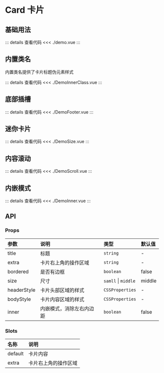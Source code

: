 # Card 卡片

<script setup>
import Demo from './Demo.vue'
import DemoInnerClass from './DemoInnerClass.vue'
import DemoSize from './DemoSize.vue'
import DemoFooter from './DemoFooter.vue'
import DemoScroll from './DemoScroll.vue'
import DemoInner from './DemoInner.vue'
</script>

## 基础用法

<Demo></Demo>

::: details 查看代码
<<< ./demo.vue
:::

## 内置类名

内置类名提供了卡片标题伪元素样式

<DemoInnerClass></DemoInnerClass>

::: details 查看代码
<<< ./DemoInnerClass.vue
:::

## 底部插槽

<DemoFooter></DemoFooter>

::: details 查看代码
<<< ./DemoFooter.vue
:::

## 迷你卡片

<DemoSize></DemoSize>

::: details 查看代码
<<< ./DemoSize.vue
:::

## 内容滚动

<DemoScroll></DemoScroll>

::: details 查看代码
<<< ./DemoScroll.vue
:::

## 内嵌模式

<DemoInner></DemoInner>

::: details 查看代码
<<< ./DemoInner.vue
:::

## API

### Props

| 参数        | 说明                     | 类型                | 默认值 |
| :---------- | :----------------------- | :------------------ | :----- |
| title       | 标题                     | `string`            | -      |
| extra       | 卡片右上角的操作区域     | `string`            | -      |
| bordered    | 是否有边框               | `boolean`           | false  |
| size        | 尺寸                     | `samll` \| `middle` | middle |
| headerStyle | 卡片头部区域的样式       | `CSSProperties`     | -      |
| bodyStyle   | 卡片内容区域的样式       | `CSSProperties`     | -      |
| inner       | 内嵌模式，消除左右内边距 | `boolean`           | false  |

### Slots

| 名称    | 说明                 |
| :------ | :------------------- |
| default | 卡片内容             |
| extra   | 卡片右上角的操作区域 |
